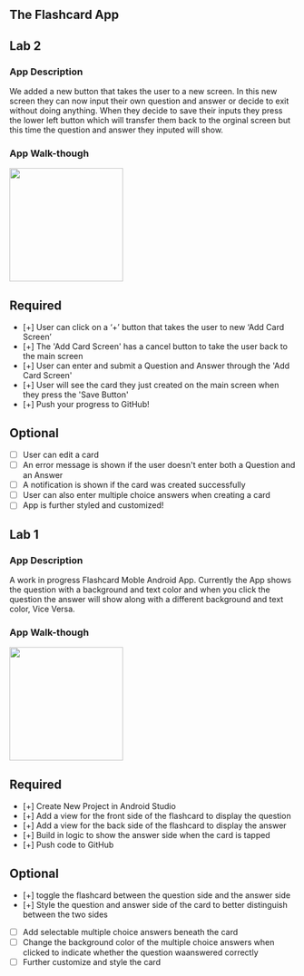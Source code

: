 ## The Flashcard App

## Lab 2

### App Description
We added a new button that takes the user to a new screen. In 
this new screen they can now input their own question and answer
or decide to exit without doing anything. When they decide to save
their inputs they press the lower left button which will transfer 
them back to the orginal screen but this time the question and answer
they inputed will show.

### App Walk-though

<img src="https://github.com/hcastrio/FlashcardApp/blob/master/Flashcard%20App/walkthrough2.gif" width=200><br>

## Required
- [+] User can click on a ‘+’ button that takes the user to new ‘Add Card Screen’
- [+] The 'Add Card Screen' has a cancel button to take the user back to the main screen
- [+] User can enter and submit a Question and Answer through the 'Add Card Screen'
- [+] User will see the card they just created on the main screen when they press the 'Save Button'
- [+] Push your progress to GitHub!

## Optional
- [ ] User can edit a card
- [ ] An error message is shown if the user doesn't enter both a Question and an Answer
- [ ] A notification is shown if the card was created successfully
- [ ] User can also enter multiple choice answers when creating a card
- [ ] App is further styled and customized!

## Lab 1

### App Description
A work in progress Flashcard Moble Android App. 
Currently the App shows the question with a background
and text color and when you click the question the answer will show
along with a different background and text color, Vice Versa.

### App Walk-though


<img src="https://github.com/hcastrio/FlashcardApp/blob/master/Flashcard%20App/walkthrough.gif" width=200><br>

## Required
- [+] Create New Project in Android Studio
- [+] Add a view for the front side of the flashcard to display the question
- [+] Add a view for the back side of the flashcard to display the answer
- [+] Build in logic to show the answer side when the card is tapped
- [+] Push code to GitHub
## Optional
- [+] toggle the flashcard between the question side and the answer side
- [+] Style the question and answer side of the card to better distinguish between the two sides
- [ ] Add selectable multiple choice answers beneath the card
- [ ] Change the background color of the multiple choice answers when clicked to indicate whether the question waanswered correctly
- [ ] Further customize and style the card